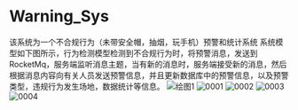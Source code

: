 # Warning_Sys
该系统为一个不合规行为（未带安全帽，抽烟，玩手机）预警和统计系统
系统模型如下图所示，行为检测模型检测到不合规行为时，将预警消息，发送到RocketMq，服务端监听消息主题，当有新的消息时，服务端接受新的消息，然后根据消息内容向有关人员发送预警信息，并且更新数据库中的预警信息，以及预警类型，违规行为发生场地，数据统计等信息。
![绘图1](https://github.com/codezjt/Warning_Sys/assets/60995778/205b55fd-7510-4a21-8137-b0006f0ad60a)
![0001](https://github.com/codezjt/Warning_Sys/assets/60995778/41ee7485-3697-4b64-b080-8ab575878d90)
![0002](https://github.com/codezjt/Warning_Sys/assets/60995778/786f2405-e55e-4d44-b7fb-ce2dea8e2e34)
![0003](https://github.com/codezjt/Warning_Sys/assets/60995778/1063d486-a6ef-473a-b3c8-de412e7ca185)
![0004](https://github.com/codezjt/Warning_Sys/assets/60995778/3d738144-ee3d-4e5c-8c60-f5951a2bb4e1)




